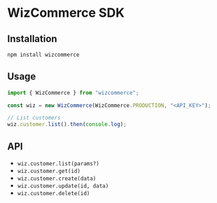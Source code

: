 # WizCommerce SDK

## Installation

```sh
npm install wizcommerce
```

## Usage

```ts
import { WizCommerce } from "wizcommerce";

const wiz = new WizCommerce(WizCommerce.PRODUCTION, "<API_KEY>");

// List customers
wiz.customer.list().then(console.log);
```

## API

- `wiz.customer.list(params?)`
- `wiz.customer.get(id)`
- `wiz.customer.create(data)`
- `wiz.customer.update(id, data)`
- `wiz.customer.delete(id)`
